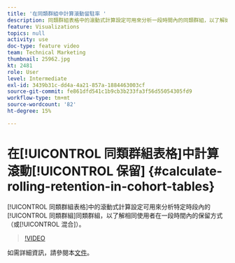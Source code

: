 ```yaml
---
title: '在同類群組中計算滾動留駐率 '
description: 同類群組表格中的滾動式計算設定可用來分析一段時間內的同類群組，以了解如何隨著時間保留相同的使用者（或流失）。
feature: Visualizations
topics: null
activity: use
doc-type: feature video
team: Technical Marketing
thumbnail: 25962.jpg
kt: 2481
role: User
level: Intermediate
exl-id: 3439b31c-dd4a-4a21-857a-1884463003cf
source-git-commit: fe861dfd541c1b9cb3b233fa3f56d55054305fd9
workflow-type: tm+mt
source-wordcount: '82'
ht-degree: 15%

---
```


# 在[!UICONTROL 同類群組表格]中計算滾動[!UICONTROL 保留] {#calculate-rolling-retention-in-cohort-tables}

[!UICONTROL 同類群組表格]中的滾動式計算設定可用來分析特定時段內的[!UICONTROL 同類群組]同類群組，以了解相同使用者在一段時間內的保留方式（或[!UICONTROL 混合]）。

>[!VIDEO](https://video.tv.adobe.com/v/25962/?quality=12)

如需詳細資訊，請參閱本[文件](https://experienceleague.adobe.com/docs/analytics/analyze/analysis-workspace/visualizations/cohort-table/cohort-analysis.html?lang=en)。
